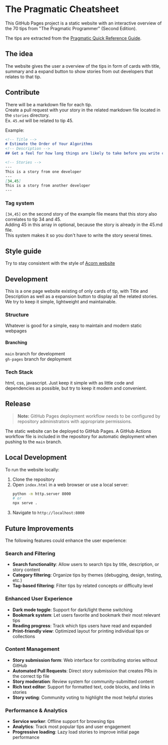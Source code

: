 # The Pragmatic Cheatsheet

This GitHub Pages project is a static website with an interactive overview of the 70 tips from "The Pragmatic Programmer" (Second Edition).

The tips are extracted from the [Pragmatic Quick Reference Guide](https://www.khoury.northeastern.edu/home/lieber/courses/csg110/sp08/Pragmatic%20Quick%20Reference.htm).

## The idea
The website gives the user a overview of the tips in form of cards with title, summary and a expand button to show stories from out developers that relates to that tip.

## Contribute
There will be a markdown file for each tip.   
Create a pull request with your story in the related markdown file located in the ```stories``` directory.  
Ex. ```45.md``` will be related to tip 45.

Example:
```markdown
<!-- Title -->
# Estimate the Order of Your Algorithms
<!-- Description -->
## Get a feel for how long things are likely to take before you write code.

<!-- Stories -->
---
This is a story from one developer
---
[34,45]
This is a story from another developer
---
```
### Tag system
```[34,45]``` on the second story of the example file means that this story also correlates to tip 34 and 45.  
Adding 45 in this array in optional, because the story is already in the 45.md file.   
This system makes it so you don't have to write the story several times.

## Style guide
Try to stay consistent with the style of [Acorn website](https://www.acorntechnology.se/)

## Development
This is a one page website existing of only cards of tip, with Title and Description as well as a expansion button to display all the related stories.   
We try to keep it simple, lightweight and maintainable.

### Structure
Whatever is good for a simple, easy to maintain and modern static webpages
#### Branching
```main``` branch for development   
```gh-pages``` branch for deployment

### Tech Stack
html, css, javascript.
Just keep it simple with as little code and dependencies as possible, but try to keep it modern and convenient.

## Release
> **Note:** GitHub Pages deployment workflow needs to be configured by repository administrators with appropriate permissions.

The static website can be deployed to GitHub Pages. A GitHub Actions workflow file is included in the repository for automatic deployment when pushing to the `main` branch.

## Local Development
To run the website locally:
1. Clone the repository
2. Open `index.html` in a web browser or use a local server:
   ```bash
   python -m http.server 8000
   # or
   npx serve .
   ```
3. Navigate to `http://localhost:8000`

## Future Improvements
The following features could enhance the user experience:

### Search and Filtering
- **Search functionality**: Allow users to search tips by title, description, or story content
- **Category filtering**: Organize tips by themes (debugging, design, testing, etc.)
- **Tag-based filtering**: Filter tips by related concepts or difficulty level

### Enhanced User Experience  
- **Dark mode toggle**: Support for dark/light theme switching
- **Bookmark system**: Let users favorite and bookmark their most relevant tips
- **Reading progress**: Track which tips users have read and expanded
- **Print-friendly view**: Optimized layout for printing individual tips or collections

### Content Management
- **Story submission form**: Web interface for contributing stories without GitHub
- **Automated Pull Requests**: Direct story submission that creates PRs in the correct tip file
- **Story moderation**: Review system for community-submitted content
- **Rich text editor**: Support for formatted text, code blocks, and links in stories
- **Story voting**: Community voting to highlight the most helpful stories

### Performance & Analytics
- **Service worker**: Offline support for browsing tips
- **Analytics**: Track most popular tips and user engagement
- **Progressive loading**: Lazy load stories to improve initial page performance